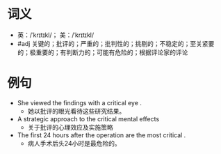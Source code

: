 # 词义
- 英：/ˈkrɪtɪkl/； 美：/ˈkrɪtɪkl/
- #adj 关键的；批评的；严重的；批判性的；挑剔的；不稳定的；至关紧要的；极重要的；有判断力的；可能有危险的；根据评论家的评论
# 例句
- She viewed the findings with a critical eye .
	- 她以批评的眼光看待这些研究结果。
- A strategic approach to the critical mental effects
	- 关于批评的心理效应及实施策略
- The first 24 hours after the operation are the most critical .
	- 病人手术后头24小时是最危险的。

